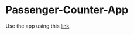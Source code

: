 # Passenger-Counter-App

Use the app using this <a href="https://pedantic-ardinghelli-c4ae48.netlify.app/" target="_blank">link</a>.
